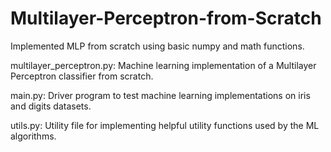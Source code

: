 # Multilayer-Perceptron-from-Scratch

Implemented MLP from scratch using basic numpy and math functions.

multilayer_perceptron.py: Machine learning implementation of a Multilayer Perceptron classifier from scratch.

main.py: Driver program to test machine learning implementations on iris and digits datasets.

utils.py: Utility file for implementing helpful utility functions used by the ML algorithms.
